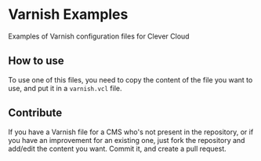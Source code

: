 # Varnish Examples
Examples of Varnish configuration files for Clever Cloud

## How to use

To use one of this files, you need to copy the content of the file you want to use, and put it in a `varnish.vcl` file.

## Contribute

If you have a Varnish file for a CMS who's not present in the repository, or if you have an improvement for an existing one, just fork the repository and add/edit the content you want. Commit it, and create a pull request. 
